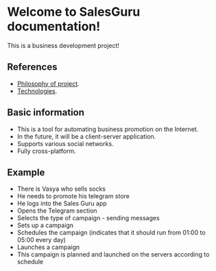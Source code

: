 # Welcome to SalesGuru documentation!
This is a business development project!

## References

* [Philosophy of project](philosophy.md).
* [Technologies](technologies.md).
  
## Basic information

- This is a tool for automating business promotion on the Internet.
- In the future, it will be a client-server application.
- Supports various social networks.
- Fully cross-platform.

## Example

- There is Vasya who sells socks
- He needs to promote his telegram store
- He logs into the Sales Guru app
- Opens the Telegram section
- Selects the type of campaign - sending messages
- Sets up a campaign
- Schedules the campaign (indicates that it should run from 01:00 to 05:00 every day)
- Launches a campaign
- This campaign is planned and launched on the servers according to schedule